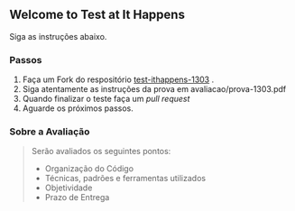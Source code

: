 ## Welcome to Test at It Happens
Siga as instruções abaixo.

### Passos

1. Faça um Fork do respositório [test-ithappens-1303](https://github.com/gm-ithappens/test-ithappens-1303) .
2. Siga atentamente as instruções da prova em avaliacao/prova-1303.pdf
3. Quando finalizar o teste faça um *pull request*
4. Aguarde os próximos passos.

### Sobre a Avaliação

> Serão avaliados os seguintes pontos:
>
> * Organização do Código
> * Técnicas, padrões e ferramentas utilizados
> * Objetividade
> * Prazo de Entrega
